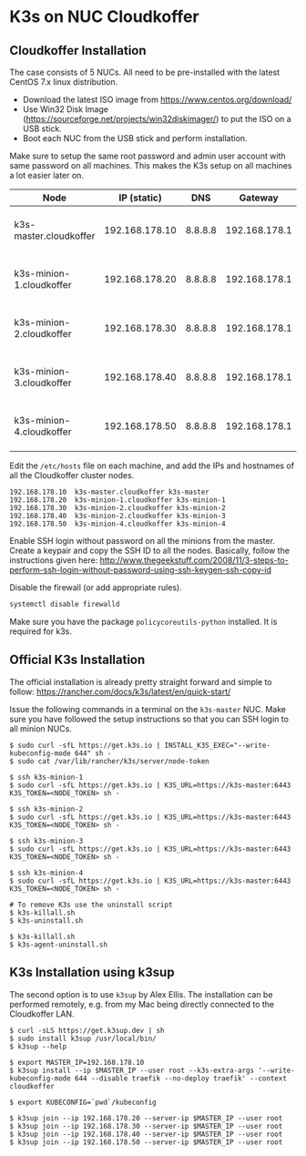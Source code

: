 # K3s on NUC Cloudkoffer

## Cloudkoffer Installation

The case consists of 5 NUCs. All need to be pre-installed with the latest CentOS 7.x linux distribution.
- Download the latest ISO image from https://www.centos.org/download/
- Use Win32 Disk Image (https://sourceforge.net/projects/win32diskimager/) to put the ISO on a USB stick.
- Boot each NUC from the USB stick and perform installation.

Make sure to setup the same root password and admin user account with same password on all machines. This makes the K3s setup on all machines a lot easier later on.

| Node          | IP (static)    | DNS | Gateway | Packages  |
| ------------- |----------------| --- | ------- | --------- |
| k3s-master.cloudkoffer | 192.168.178.10 | 8.8.8.8 | 192.168.178.1 | Server with GUI, Remote Tools and Java |
| k3s-minion-1.cloudkoffer | 192.168.178.20 | 8.8.8.8 | 192.168.178.1 | Computation node with Remote Tools |
| k3s-minion-2.cloudkoffer | 192.168.178.30 | 8.8.8.8 | 192.168.178.1 | Computation node with Remote Tools |
| k3s-minion-3.cloudkoffer | 192.168.178.40 | 8.8.8.8 | 192.168.178.1 | Computation node with Remote Tools |
| k3s-minion-4.cloudkoffer | 192.168.178.50 | 8.8.8.8 | 192.168.178.1 | Computation node with Remote Tools |

Edit the `/etc/hosts` file on each machine, and add the IPs and hostnames of all the Cloudkoffer cluster nodes.
```
192.168.178.10  k3s-master.cloudkoffer k3s-master
192.168.178.20  k3s-minion-1.cloudkoffer k3s-minion-1
192.168.178.30  k3s-minion-2.cloudkoffer k3s-minion-2
192.168.178.40  k3s-minion-2.cloudkoffer k3s-minion-3
192.168.178.50  k3s-minion-4.cloudkoffer k3s-minion-4
```

Enable SSH login without password on all the minions from the master. Create a keypair and copy the SSH ID to all the nodes. Basically, follow the instructions given here: http://www.thegeekstuff.com/2008/11/3-steps-to-perform-ssh-login-without-password-using-ssh-keygen-ssh-copy-id

Disable the firewall (or add appropriate rules).
```sh
systemctl disable firewalld
```
Make sure you have the package `policycoreutils-python` installed. It is required for k3s.

## Official K3s Installation

The official installation is already pretty straight forward and simple to follow: https://rancher.com/docs/k3s/latest/en/quick-start/

Issue the following commands in a terminal on the `k3s-master` NUC. Make sure you have followed the setup instructions so that you can SSH login to all minion NUCs.

```
$ sudo curl -sfL https://get.k3s.io | INSTALL_K3S_EXEC="--write-kubeconfig-mode 644" sh -
$ sudo cat /var/lib/rancher/k3s/server/node-token

$ ssh k3s-minion-1
$ sudo curl -sfL https://get.k3s.io | K3S_URL=https://k3s-master:6443 K3S_TOKEN=<NODE_TOKEN> sh -

$ ssh k3s-minion-2
$ sudo curl -sfL https://get.k3s.io | K3S_URL=https://k3s-master:6443 K3S_TOKEN=<NODE_TOKEN> sh -

$ ssh k3s-minion-3
$ sudo curl -sfL https://get.k3s.io | K3S_URL=https://k3s-master:6443 K3S_TOKEN=<NODE_TOKEN> sh -

$ ssh k3s-minion-4
$ sudo curl -sfL https://get.k3s.io | K3S_URL=https://k3s-master:6443 K3S_TOKEN=<NODE_TOKEN> sh -

# To remove K3s use the uninstall script
$ k3s-killall.sh
$ k3s-uninstall.sh

$ k3s-killall.sh
$ k3s-agent-uninstall.sh
```

## K3s Installation using k3sup

The second option is to use `k3sup` by Alex Ellis. The installation can be performed remotely, e.g. from my Mac being directly connected to the Cloudkoffer LAN.

```
$ curl -sLS https://get.k3sup.dev | sh
$ sudo install k3sup /usr/local/bin/
$ k3sup --help

$ export MASTER_IP=192.168.178.10
$ k3sup install --ip $MASTER_IP --user root --k3s-extra-args '--write-kubeconfig-mode 644 --disable traefik --no-deploy traefik' --context cloudkoffer

$ export KUBECONFIG=`pwd`/kubeconfig

$ k3sup join --ip 192.168.178.20 --server-ip $MASTER_IP --user root
$ k3sup join --ip 192.168.178.30 --server-ip $MASTER_IP --user root
$ k3sup join --ip 192.168.178.40 --server-ip $MASTER_IP --user root
$ k3sup join --ip 192.168.178.50 --server-ip $MASTER_IP --user root
```